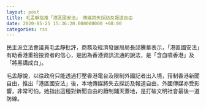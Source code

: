 ```yaml
---
layout: post
title: 毛孟靜指推「港區國安法」　傳媒將失採訪及報道自由
date: 2020-05-25 15:36:20.000000000 +08:00
categories: rss
---
```


民主派立法會議員毛孟靜批評，商務及經濟發展局局長邱騰華表示，「港區國安法」有助香港重拾投資者的信心，是因為香港資訊流通的說法，是「含血噴香港」及「將黑講成白」。

毛孟靜說，以往政府只能透過打壓香港電台及限制外國記者出入境，箝制香港新聞自由，推出「港區國安法」後，本地傳媒將失去採訪及報道自由，外國傳媒亦受影響，非常可怕，她指出這種對新聞自由的箝制鋪天蓋地，是打破文明社會最後一道防線。
